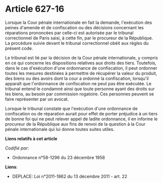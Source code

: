 # Article 627-16

Lorsque la Cour pénale internationale en fait la demande, l'exécution des peines d'amende et de confiscation ou des décisions
concernant les réparations prononcées par celle-ci est autorisée par le tribunal correctionnel de Paris saisi, à cette fin,
par le procureur de la République. La procédure suivie devant le tribunal correctionnel obéit aux règles du présent code.

Le tribunal est lié par la décision de la Cour pénale internationale, y compris en ce qui concerne les dispositions relatives
aux droits des tiers. Toutefois, dans le cas d'exécution d'une ordonnance de confiscation, il peut ordonner toutes les
mesures destinées à permettre de récupérer la valeur du produit, des biens ou des avoirs dont la cour a ordonné la
confiscation, lorsqu'il apparaît que l'ordonnance de confiscation ne peut pas être exécutée. Le tribunal entend le condamné
ainsi que toute personne ayant des droits sur les biens, au besoin par commission rogatoire. Ces personnes peuvent se faire
représenter par un avocat.

Lorsque le tribunal constate que l'exécution d'une ordonnance de confiscation ou de réparation aurait pour effet de porter
préjudice à un tiers de bonne foi qui ne peut relever appel de ladite ordonnance, il en informe le procureur de la République
aux fins de renvoi de la question à la Cour pénale internationale qui lui donne toutes suites utiles.

**Liens relatifs à cet article**

_Codifié par_:

  - Ordonnance n°58-1296 du 23 décembre 1958

**Liens**:

  - DEPLACE: Loi n°2011-1862 du 13 décembre 2011 - art. 22
